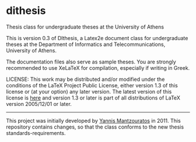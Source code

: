 # dithesis
Thesis class for undergraduate theses at the University of Athens

This is version 0.3 of DIthesis, a Latex2e document class for undergraduate theses at the Department of Informatics and Telecommunications, University of Athens.

The documentation files also serve as sample theses. You are strongly recommended to use XeLaTeX for compilation, especially if writing in Greek.

LICENSE: This work may be distributed and/or modified under the conditions of the LaTeX Project Public License, either version 1.3 of this license or (at your option) any later version. The latest version of this license is [here](http://www.latex-project.org/lppl.txt) and version 1.3 or later is part of all  distributions of LaTeX version 2005/12/01 or later.

---

This project was initially developed by [Yannis Mantzouratos](http://www.mantzouratos.net/open-sourced/dithesis) in 2011. This repository contains changes, so that the class conforms to the new thesis standards-requirements.
